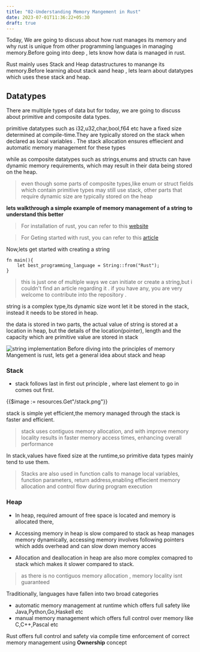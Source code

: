 ```yaml
---
title: "02-Understanding Memory Mangement in Rust"
date: 2023-07-01T11:36:22+05:30
draft: true
---
```


Today, We are going to discuss about how rust manages its memory and why rust is unique from other programming languages in managing memory.Before going into deep , lets know how data is managed in rust.

Rust mainly uses Stack and Heap datastructures to manange its memory.Before learning about stack aand heap , lets learn about datatypes which uses these stack and heap.

## Datatypes

There are multiple types of data but for today, we are going to discuss about primitive and composite data types.

primitive datatypes such as i32,u32,char,bool,f64 etc have a fixed size determined at compile-time.They are typically stored on the stack when declared as local variables . The stack allocation ensures effiecient and automatic memory management for these types

while as composite datatypes such as strings,enums and structs can have dynamic memory requirements, which may result in their data being stored on the heap.

> even though some parts of composite types,like enum or struct fields which contain primitive types may still use stack, other parts that require dynamic size are typically stored on the heap

**lets walkthrough a simple example of memory management of a string to understand this better**

> For installation of rust, you can refer to this [website]("https://www.rust-lang.org/tools/install")

>For Geting started with rust, you can refer to this [article]("https://rufevean.github.io/the-rust-chronicles/posts/01-overview-and-getting-started/")

Now,lets get started with creating a string

```
fn main(){
    let best_programming_language = String::from("Rust");
}
```

> this is just one of multiple ways we can initiate or create a string,but i couldn't find an article regarding it . if you have any, you are very welcome to contribute into the repository  .

string is a complex type,its dynamic size wont let it be stored in the stack, instead it needs to be stored in heap.

the data is stored in two parts, the actual value of string is stored at a location in heap, but the details of the location(pointer), length and the capacity which are primitive value are stored in stack

![string implementation](./stringimplementation.png)
Before diving into the principles of memory Mangement is rust, lets get a general idea about stack and heap  
### Stack

- stack follows last in first out principle , where last element to go in comes out first.

{{$image := resources.Get"/stack.png"}}

stack is simple yet efficient,the memory managed through the stack is faster and efficient.

> stack uses contiguos memory allocation, and with improve memory locality results in faster memory access times, enhancing overall performance

In stack,values have fixed size at the runtime,so primitive data types mainly tend to use them.

> Stacks are also used in function calls to manage local variables, function parameters, return 
address,enabling effiecient memory allocation and control flow during program execution

### Heap

- In heap, required amount of free space is located and memory is allocated there,

- Accessing memory in heap is slow compared to stack as heap manages memory dynamically, accessing memory involves following pointers which adds overhead and can slow down memory acces

- Allocation and deallocation in heap are also more complex comapred to stack which makes it slower compared to stack.


> as there is no contiguos memory allocation , memory locality isnt guaranteed


Traditionally, languages have fallen into two broad categories 

- automatic memory management at runtime which offers full safety like Java,Python,Go,Haskell etc
- manual memory management which offers full control over memory like C,C++,Pascal etc

Rust offers full control and safety via compile time enforcement of correct memory management using **Ownership** concept

